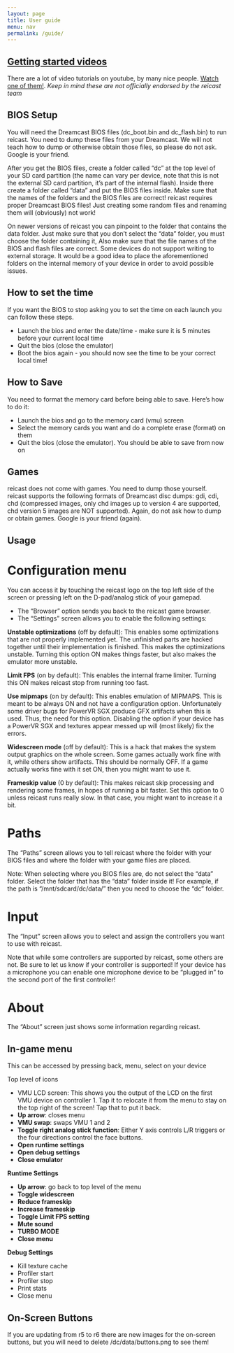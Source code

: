 ```yaml
---
layout: page
title: User guide
menu: nav
permalink: /guide/
---
```


[Getting started videos](https://www.youtube.com/results?search_query=Setting+up+reicast+android)
---

There are a lot of video tutorials on youtube, by many nice people. [Watch one of them!](https://www.youtube.com/results?search_query=Setting+up+reicast+android). *Keep in mind these are not officially endorsed by the reicast team*

BIOS Setup
---

You will need the Dreamcast BIOS files (dc_boot.bin and dc_flash.bin) to run reicast. You need to dump these files from your Dreamcast. We will not teach how to dump or otherwise obtain those files, so please do not ask. Google is your friend.

After you get the BIOS files, create a folder called “dc” at the top level of your SD card partition (the name can vary per device, note that this is not the external SD card partition, it’s part of the internal flash). Inside there create a folder called “data” and put the BIOS files inside. Make sure that the names of the folders and the BIOS files are correct! reicast requires proper Dreamcast BIOS files! Just creating some random files and renaming them will (obviously) not work!

On newer versions of reicast you can pinpoint to the folder that contains the data folder. Just make sure that you don’t select the “data” folder, you must choose the folder containing it, Also make sure that the file names of the BIOS and flash files are correct.
Some devices do not support writing to external storage. It would be a good idea to place the aforementioned folders on the internal memory of your device in order to avoid possible issues.


How to set the time
---

If you want the BIOS to stop asking you to set the time on each launch you can follow these steps.

- Launch the bios and enter the date/time - make sure it is 5 minutes before your current local time
- Quit the bios (close the emulator)
- Boot the bios again - you should now see the time to be your correct local time!


How to Save
---

You need to format the memory card before being able to save. Here’s how to do it:

- Launch the bios and go to the memory card (vmu) screen
- Select the memory cards you want and do a complete erase (format) on them
- Quit the bios (close the emulator). You should be able to save from now on


Games
---

reicast does not come with games. You need to dump those yourself. reicast supports the following formats of Dreamcast disc dumps: gdi, cdi, chd (compressed images, only chd images up to version 4 are supported, chd version 5 images are NOT supported). Again, do not ask how to dump or obtain games. Google is your friend (again).

Usage
---

Configuration menu
===

You can access it by touching the reicast logo on the top left side of the screen or pressing left on the D-pad/analog stick of your gamepad.

- The “Browser” option sends you back to the reicast game browser.
- The “Settings” screen allows you to enable the following settings:


**Unstable optimizations** (off by default): This enables some optimizations that are not properly implemented yet. The unfinished parts are hacked together until their implementation is finished. This makes the optimizations unstable.
Turning this option ON makes things faster, but also makes the emulator more unstable.


**Limit FPS** (on by default): This enables the internal frame limiter.
Turning this ON makes reicast stop from running too fast.


**Use mipmaps** (on by default): This enables emulation of MIPMAPS. This is meant to be always ON and not have a configuration option. Unfortunately some driver bugs for PowerVR SGX produce GFX artifacts when this is used. Thus, the need for this option.
Disabling the option if your device has a PowerVR SGX and textures appear messed up will (most likely) fix the errors.


**Widescreen mode** (off by default): This is a hack that makes the system output graphics on the whole screen. Some games actually work fine with it, while others show artifacts.
This should be normally OFF. If a game actually works fine with it set ON, then you might want to use it.


**Frameskip value** (0 by default): This makes reicast skip processing and rendering some frames, in hopes of running a bit faster.
Set this option to 0 unless reicast runs really slow. In that case, you might want to increase it a bit.

Paths
===

The “Paths” screen allows you to tell reicast where the folder with your BIOS files and where the folder with your game files are placed.

Note: When selecting where you BIOS files are, do not select the “data” folder. Select the folder that has the “data” folder inside it!
For example, if the path is “/mnt/sdcard/dc/data/” then you need to choose the “dc” folder.

Input
===

The “Input” screen allows you to select and assign the controllers you want to use with reicast.

Note that while some controllers are supported by reicast, some others are not. Be sure to let us know if your controller is supported!
If your device has a microphone you can enable one microphone device to be “plugged in” to the second port of the first controller!

About
===
The “About” screen just shows some information regarding reicast.

In-game menu
---

This can be accessed by pressing back, menu, select on your device

Top level of icons

- VMU LCD screen: This shows you the output of the LCD on the first VMU device on controller 1. Tap it to relocate it from the menu to stay on the top right of the screen! Tap that to put it back.
- **Up arrow**: closes menu
- **VMU swap**: swaps VMU 1 and 2
- **Toggle right analog stick function**: Either Y axis controls L/R triggers or the four directions control the face buttons.
- **Open runtime settings**
- **Open debug settings**
- **Close emulator**

**Runtime Settings**

- **Up arrow**: go back to top level of the menu
- **Toggle widescreen**
- **Reduce frameskip**
- **Increase frameskip**
- **Toggle Limit FPS setting**
- **Mute sound**
- **TURBO MODE**
- **Close menu**

**Debug Settings**

- Kill texture cache
- Profiler start
- Profiler stop
- Print stats
- Close menu

On-Screen Buttons
---

If you are updating from r5 to r6 there are new images for the on-screen buttons, but you will need to delete /dc/data/buttons.png to see them!